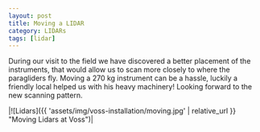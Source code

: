 ```yaml
---
layout: post
title: Moving a LIDAR 
category: LIDARs
tags: [lidar]
---
```


During our visit to the field we have discovered a better placement of the instruments, that would allow us to scan more closely to where the paragliders fly. Moving a 270 kg instrument can be a hassle, luckily a friendly local helped us with his heavy machinery! Looking forward to the new scanning pattern.

|![Lidars]({{ 'assets/img/voss-installation/moving.jpg' | relative_url }} "Moving Lidars at Voss")|
